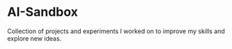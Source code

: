 # AI-Sandbox
Collection of projects and experiments I worked on to improve my skills and explore new ideas.

